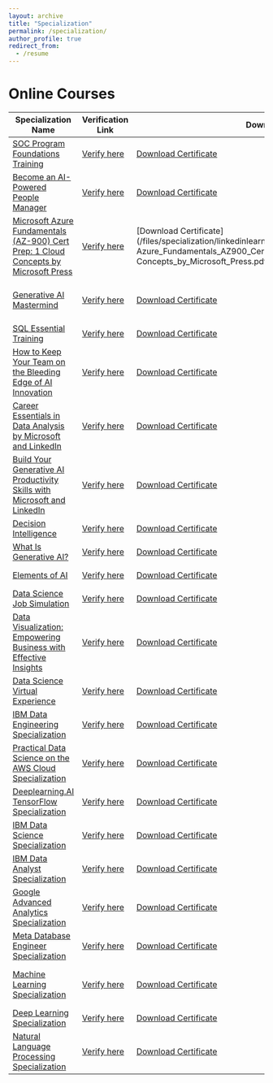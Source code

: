 ```yaml
---
layout: archive
title: "Specialization"
permalink: /specialization/
author_profile: true
redirect_from:
  - /resume
---
```

# Online Courses

| Specialization Name | Verification Link | Download Link | Year | Organization Name | Format |
| ------------------- | ------------------ | ------------------- | ---- | ------------------- | ------ |
| [SOC Program Foundations Training](/files/specialization/microsoft/Certificate_of_completion_SOC_Microsoft.pdf) | [Verify here](/files/specialization/microsoft/Certificate_of_completion_SOC_Microsoft.pdf) | [Download Certificate](/files/specialization/microsoft/Certificate_of_completion_SOC_Microsoft.pdf) | 2025 |Microsoft| Online |
| [Become an AI-Powered People Manager](https://www.linkedin.com/learning/certificates/e4c115962986d446b2d444b49800b9bbc5ab88ad80548826e2e8bb807863774a?trk=share_certificate) | [Verify here](https://www.linkedin.com/learning/certificates/e4c115962986d446b2d444b49800b9bbc5ab88ad80548826e2e8bb807863774a?trk=share_certificate) | [Download Certificate](/files/specialization/linkedinlearning/CertificateOfCompletion_Become_an_AIPowered_People_Manager.pdf) | 2025 | LinkedIn| Online |
| [Microsoft Azure Fundamentals (AZ-900) Cert Prep: 1 Cloud Concepts by Microsoft Press](https://www.linkedin.com/learning/certificates/e80245f8e9d97b914433fac348198289d6d8a77da9fc60b36327059956a09aea?trk=share_certificate) | [Verify here](https://www.linkedin.com/learning/certificates/e80245f8e9d97b914433fac348198289d6d8a77da9fc60b36327059956a09aea?trk=share_certificate) | [Download Certificate](/files/specialization/linkedinlearning/CertificateOfCompletion_Microsoft Azure_Fundamentals_AZ900_Cert Prep_1_Cloud Concepts_by_Microsoft_Press.pdf) | 2025 | Microsoft Press| Online |
| [Generative AI Mastermind](https://learners.outskill.com/certificate/1e245eec-55ed-49b4-82f0-e07a403f2e41) | [Verify here](https://learners.outskill.com/certificate/1e245eec-55ed-49b4-82f0-e07a403f2e41) | [Download Certificate](/files/outskill/outskill_generative_ai_skilll_mastermind_by_outskill_2025.pdf) | 2025 |GrowthSchool by Outskill | Online \ Live Interactive Bootcamp |
| [SQL Essential Training](https://www.linkedin.com/learning/certificates/d8ee3df288e457575c2dc6c9704113c7ba60c89fac0fdc584a515e67f9c9650e) | [Verify here](https://www.linkedin.com/learning/certificates/d8ee3df288e457575c2dc6c9704113c7ba60c89fac0fdc584a515e67f9c9650e) | [Download Certificate](/files/specialization/linkedinlearning/CertificateOfCompletion_SQL_Essential_Training.pdf) | 2024 | LinkedIN Learning | Online |
| [How to Keep Your Team on the Bleeding Edge of AI Innovation](https://www.linkedin.com/learning/certificates/65d29aefa71c0b5f1ba96b88e4787426f6156e94e655f3e587d9a8aeb227bb73) | [Verify here](https://www.linkedin.com/learning/certificates/65d29aefa71c0b5f1ba96b88e4787426f6156e94e655f3e587d9a8aeb227bb73) | [Download Certificate](/files/specialization/linkedinlearning/CertificateOfCompletion_How_to_Keep_Your_Team_on_the_Bleeding_Edge_of_AI_Innovation.pdf) | 2024 | LinkedIN Learning | Online |
| [Career Essentials in Data Analysis by Microsoft and LinkedIn](https://www.linkedin.com/learning/certificates/4c8783bc0b652d1605cd3acffdeb0df05f1d3d9662bdf6c881178afd6d53ca2f) | [Verify here](https://www.linkedin.com/learning/certificates/4c8783bc0b652d1605cd3acffdeb0df05f1d3d9662bdf6c881178afd6d53ca2f) | [Download Certificate](/files/specialization/linkedinlearning/CertificateOfCompletion_Career_Essentials_in_Data_Analysis_by_Microsoft_and_LinkedIn.pdf) | 2024 | LinkedIN Learning | Online |
| [Build Your Generative AI Productivity Skills with Microsoft and LinkedIn](https://www.linkedin.com/learning/certificates/6a2919aa270b49bbd15d792126cf3fd0994cbf65f1128b6e26d34ac7dd3ab42d) | [Verify here](https://www.linkedin.com/learning/certificates/6a2919aa270b49bbd15d792126cf3fd0994cbf65f1128b6e26d34ac7dd3ab42d) | [Download Certificate](/files/specialization/linkedinlearning/CertificateOfCompletion_Build_Your_Generative_AI_Productivity_Skills_with_Microsoft_and_LinkedIn.pdf) | 2024 | LinkedIN Learning | Online |
| [Decision Intelligence](https://www.linkedin.com/learning/certificates/c77e5c559a85e3af16ef1eaaf2e56f3efd94fe34d74022ee8d2fecafb585c6f8) | [Verify here](https://www.linkedin.com/learning/certificates/c77e5c559a85e3af16ef1eaaf2e56f3efd94fe34d74022ee8d2fecafb585c6f8) | [Download Certificate](/files/specialization/linkedinlearning/CertificateOfCompletion_Decision_Intelligence.pdf) | 2024 | LinkedIN Learning | Online |
| [What Is Generative AI?](https://www.linkedin.com/learning/certificates/b4ab3625ddb5e560bc314286fc937a8fa1dd53b90f720a27fa7f9a222f17ca52) | [Verify here](https://www.linkedin.com/learning/certificates/b4ab3625ddb5e560bc314286fc937a8fa1dd53b90f720a27fa7f9a222f17ca52) | [Download Certificate](/files/specialization/linkedinlearning/CertificateOfCompletion_What_Is_Generative_AI.pdf) | 2024 | LinkedIN Learning | Online |
| [Elements of AI](https://certificates.mooc.fi/validate/nqz4u6z4amg) | [Verify here](https://certificates.mooc.fi/validate/nqz4u6z4amg) | [Download Certificate](/files/specialization/coursera/certificate-elements-of-ai.pdf) | 2023 | University of Helsinki | Online |
| [Data Science Job Simulation](https://forage-uploads-prod.s3.amazonaws.com/completion-certificates/BCG%20/Tcz8gTtprzAS4xSoK_BCG_5Pjc8nnpPsLHjjRzY_1700835543297_completion_certificate.pdf) | [Verify here](https://forage-uploads-prod.s3.amazonaws.com/completion-certificates/BCG%20/Tcz8gTtprzAS4xSoK_BCG_5Pjc8nnpPsLHjjRzY_1700835543297_completion_certificate.pdf) | [Download Certificate](/files/specialization/Forage/DS-Job-Simulation.pdf) | 2023 | BCG, Forage | Virtual |
| [Data Visualization: Empowering Business with Effective Insights](#) | [Verify here](#) | [Download Certificate](/files/specialization/Forage/DataViz-Forage.pdf) | 2023 | TATA, Forage | Virtual |
| [Data Science Virtual Experience](https://forage-uploads-prod.s3.amazonaws.com/completion-certificates/Tata/MyXvBcppsW2FkNYCX_Tata_5Pjc8nnpPsLHjjRzY_1700834069383_completion_certificate.pdf) | [Verify here](https://forage-uploads-prod.s3.amazonaws.com/completion-certificates/Tata/MyXvBcppsW2FkNYCX_Tata_5Pjc8nnpPsLHjjRzY_1700834069383_completion_certificate.pdf) | [Download Certificate](/files/specialization/Forage/DS-Virtual-Exp.pdf) | 2023 | British Airways, Forage | Virtual |
| [IBM Data Engineering Specialization](https://www.coursera.org/account/accomplishments/professional-cert/TPAUXPYJKE2V) | [Verify here](https://www.coursera.org/account/accomplishments/professional-cert/TPAUXPYJKE2V) | [Download Certificate](/files/specialization/coursera/IBM%20Data%20Engineering.pdf) | 2023 | IBM, Coursera |  Online |
| [Practical Data Science on the AWS Cloud Specialization](https://www.coursera.org/account/accomplishments/specialization/KM6ETYVWQTCZ) | [Verify here](https://www.coursera.org/account/accomplishments/specialization/KM6ETYVWQTCZ) | [Download Certificate](/files/specialization/coursera/Practical%20Data%20Science%20on%20the%20AWS%20Cloud.pdf) | 2023 | AWS, DeepLearning.AI, Coursera |  Online |
| [Deeplearning.AI TensorFlow Specialization](https://www.coursera.org/account/accomplishments/professional-cert/LF4AHT9XH5Q6) | [Verify here](https://www.coursera.org/account/accomplishments/professional-cert/LF4AHT9XH5Q6) | [Download Certificate](/files/specialization/coursera/DeepLearning.AI%20TensorFlow%20Developer.pdf) | 2023 | DeepLearning.AI, Coursera | Online |
| [IBM Data Science Specialization](https://www.coursera.org/account/accomplishments/professional-cert/XSPF7B7Z99U4) | [Verify here](https://www.coursera.org/account/accomplishments/professional-cert/XSPF7B7Z99U4) | [Download Certificate](/files/specialization/coursera/IBM%20Data%20Science.pdf) | 2023 | IBM, Coursera | Online |
| [IBM Data Analyst Specialization](https://www.coursera.org/account/accomplishments/professional-cert/VESMHXL2RDFD) | [Verify here](https://www.coursera.org/account/accomplishments/professional-cert/VESMHXL2RDFD) | [Download Certificate](/files/specialization/coursera/IBM%20Data%20Analyst.pdf) | 2023 | IBM, Coursera |  Online |
| [Google Advanced Analytics Specialization](https://www.coursera.org/account/accomplishments/professional-cert/MFYJ588BTHFZ) | [Verify here](https://www.coursera.org/account/accomplishments/professional-cert/MFYJ588BTHFZ) | [Download Certificate](/files/specialization/coursera/Google%20Advanced%20Data%20Analytics.pdf) | 2023 | Google, Coursera |  Online |
| [Meta Database Engineer Specialization](https://www.coursera.org/account/accomplishments/professional-cert/QYENHPXAWNMM) | [Verify here](https://www.coursera.org/account/accomplishments/professional-cert/QYENHPXAWNMM) | [Download Certificate](/files/specialization/coursera/Meta%20Database%20Engineer.pdf) | 2023 | Meta, Coursera |  Online |
| [Machine Learning Specialization](https://www.coursera.org/account/accomplishments/specialization/CPENPP38PHXV) | [Verify here](https://www.coursera.org/account/accomplishments/specialization/CPENPP38PHXV) | [Download Certificate](/files/specialization/coursera/Machine%20Learning%20by%20Deeplearning.AI%20&%20Stanford.pdf) | 2023 | Stanford University, DeepLearning.AI , Coursera |  Online |
| [Deep Learning Specialization](https://www.coursera.org/account/accomplishments/specialization/4993PD76Z6SX) | [Verify here](https://www.coursera.org/account/accomplishments/specialization/4993PD76Z6SX) | [Download Certificate](/files/specialization/coursera/Deep%20Learning.pdf) | 2023 | DeepLearning.AI, Coursera |  Online |
| [Natural Language Processing Specialization](https://www.coursera.org/account/accomplishments/specialization/8V6FRBECS8ZV) | [Verify here](https://www.coursera.org/account/accomplishments/specialization/8V6FRBECS8ZV) | [Download Certificate](/files/specialization/coursera/Natural%20Language%20Processing%20by%20Deeplearning.AI.pdf) | 2023 |  DeepLearning.AI, Coursera |  Online |